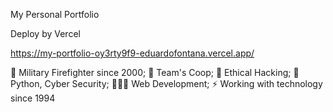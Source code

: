 My Personal Portfolio

Deploy by Vercel

https://my-portfolio-oy3rty9f9-eduardofontana.vercel.app/

🔭 Military Firefighter since 2000;
👯 Team's Coop;
🤝 Ethical Hacking;
🐍 Python, Cyber Security;
👨🏽‍💻 Web Development;
⚡ Working with technology since 1994
